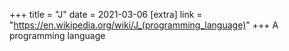 +++
title = "J"
date = 2021-03-06
[extra]
link = "https://en.wikipedia.org/wiki/J_(programming_language)"
+++
A programming language

